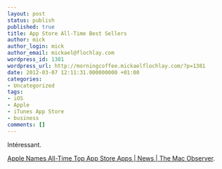 ```yaml
---
layout: post
status: publish
published: true
title: App Store All-Time Best Sellers
author: mick
author_login: mick
author_email: mickael@flochlay.com
wordpress_id: 1381
wordpress_url: http://morningcoffee.mickaelflochlay.com/?p=1381
date: 2012-03-07 12:11:31.000000000 +01:00
categories:
- Uncategorized
tags:
- iOS
- Apple
- iTunes App Store
- business
comments: []
---
```

Intéressant.

<a href="http://www.macobserver.com/tmo/article/apple_names_all-time_top_app_store_apps/">Apple Names All-Time Top App Store Apps | News | The Mac Observer</a>.
